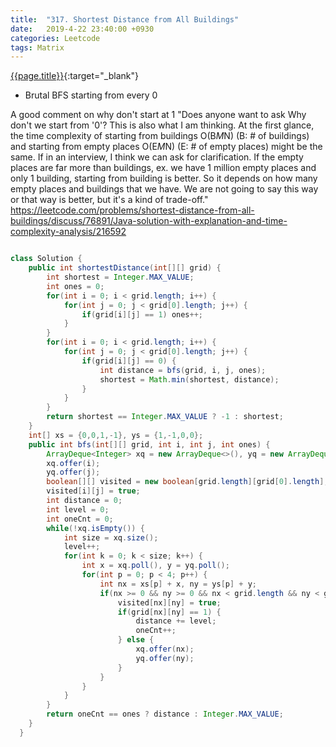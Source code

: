 ```yaml
---
title:  "317. Shortest Distance from All Buildings"
date:   2019-4-22 23:40:00 +0930
categories: Leetcode
tags: Matrix
---
```


[{{page.title}}](https://leetcode.com/problems/shortest-distance-from-all-buildings/){:target="_blank"}



* Brutal BFS starting from every 0

A good comment on why don't start at 1
"Does anyone want to ask Why don't we start from '0'? This is also what I am thinking. At the first glance, the time complexity of starting from buildings O(B*M*N) (B: # of buildings) and starting from empty places O(E*M*N) (E: # of empty places) might be the same. If in an interview, I think we can ask for clarification. If the empty places are far more than buildings, ex. we have 1 million empty places and only 1 building, starting from building is better. So it depends on how many empty places and buildings that we have. We are not going to say this way or that way is better, but it's a kind of trade-off."
https://leetcode.com/problems/shortest-distance-from-all-buildings/discuss/76891/Java-solution-with-explanation-and-time-complexity-analysis/216592

```java

class Solution {
    public int shortestDistance(int[][] grid) {
        int shortest = Integer.MAX_VALUE;
        int ones = 0;
        for(int i = 0; i < grid.length; i++) {
            for(int j = 0; j < grid[0].length; j++) {
                if(grid[i][j] == 1) ones++;
            }
        }
        for(int i = 0; i < grid.length; i++) {
            for(int j = 0; j < grid[0].length; j++) {
                if(grid[i][j] == 0) {
                    int distance = bfs(grid, i, j, ones);
                    shortest = Math.min(shortest, distance);
                }
            }
        }
        return shortest == Integer.MAX_VALUE ? -1 : shortest;
    }
    int[] xs = {0,0,1,-1}, ys = {1,-1,0,0};
    public int bfs(int[][] grid, int i, int j, int ones) {
        ArrayDeque<Integer> xq = new ArrayDeque<>(), yq = new ArrayDeque<>();
        xq.offer(i);
        yq.offer(j);
        boolean[][] visited = new boolean[grid.length][grid[0].length];
        visited[i][j] = true;
        int distance = 0;
        int level = 0;
        int oneCnt = 0;
        while(!xq.isEmpty()) {
            int size = xq.size();
            level++;
            for(int k = 0; k < size; k++) {
                int x = xq.poll(), y = yq.poll();
                for(int p = 0; p < 4; p++) {
                    int nx = xs[p] + x, ny = ys[p] + y;
                    if(nx >= 0 && ny >= 0 && nx < grid.length && ny < grid[0].length && !visited[nx][ny] && grid[nx][ny] != 2) {
                        visited[nx][ny] = true;
                        if(grid[nx][ny] == 1) {
                            distance += level;
                            oneCnt++;
                        } else {
                            xq.offer(nx);
                            yq.offer(ny);
                        }
                    }
                }
            }
        }
        return oneCnt == ones ? distance : Integer.MAX_VALUE;
    }
  }
```
